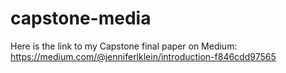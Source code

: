 # capstone-media
Here is the link to my Capstone final paper on Medium:
https://medium.com/@jenniferlklein/introduction-f846cdd97565
